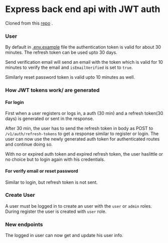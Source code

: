 # Express back end api with JWT auth
Cloned from this [repo](https://github.com/hagopj13/node-express-boilerplate) .

### User
By default in [.env.example](.env.example) file the authentication token is valid for about 30 minutes. The refresh token can be used upto 30 days.

Send verification email will send an email with the token which is valid for 10 minutes to verify the email and `isEmailVerified` is set to `true`.

Similarly reset password token is valid upto 10 minutes as well.

### How JWT tokens work/ are generated

#### For login
First when a user registers or logs in, a auth (30 min) and a refresh token(30 days) is generated or sent in the response.

After 30 min, the user has to send the refresh token in body as POST to `/v1/auth/refresh-tokens` to get a response similar to register or login. The user can now use the newly generated auth token for authenticated routes and continue doing so.

With no or expired auth token and expired refresh token, the user haslittle or no choice but to login again with his credentials.

#### For verify email or reset password
Similar to login, but refresh token is not sent.

### Create User
A user must be logged in to create an user with the `user` or `admin` roles. During register the user is created with `user` role.

### New endpoints
The logged in user can now get and update his user info.
